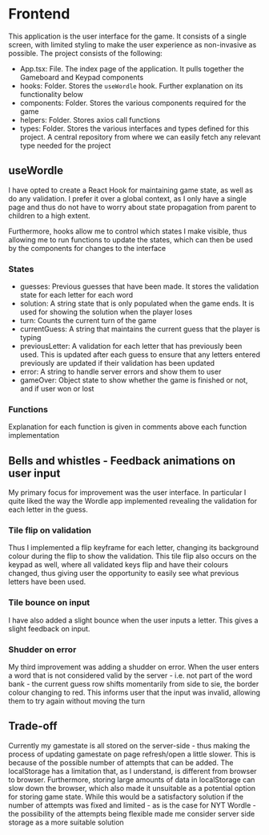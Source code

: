 # Frontend
This application is the user interface for the game. It consists of a single screen, with limited styling to make the user experience as non-invasive as possible. The project consists of the following:

- App.tsx: File. The index page of the application. It pulls together the Gameboard and Keypad components
- hooks: Folder. Stores the `useWordle` hook. Further explanation on its functionality below
- components: Folder. Stores the various components required for the game
- helpers: Folder. Stores axios call functions
- types: Folder. Stores the various interfaces and types defined for this project. A central repository from where we can easily fetch any relevant type needed for the project

## useWordle
I have opted to create a React Hook for maintaining game state, as well as do any validation. I prefer it over a global context, as I only have a single page and thus do not have to worry about state propagation from parent to children to a high extent. 

Furthermore, hooks allow me to control which states I make visible, thus allowing me to run functions to update the states, which can then be used by the components for changes to the interface

### States
- guesses: Previous guesses that have been made. It stores the validation state for each letter for each word
- solution: A string state that is only populated when the game ends. It is used for showing the solution when the player loses
- turn: Counts the current turn of the game
- currentGuess: A string that maintains the current guess that the player is typing
- previousLetter: A validation for each letter that has previously been used. This is updated after each guess to ensure that any letters entered previously are updated if their validation has been updated
- error: A string to handle server errors and show them to user
- gameOver: Object state to show whether the game is finished or not, and if user won or lost

### Functions
Explanation for each function is given in comments above each function implementation

## Bells and whistles - Feedback animations on user input
My primary focus for improvement was the user interface. In particular I quite liked the way the Wordle app implemented revealing the validation for each letter in the guess.

### Tile flip on validation
Thus I implemented a flip keyframe for each letter, changing its background colour during the flip to show the validation. This tile flip also occurs on the keypad as well, where all validated keys flip and have their colours changed, thus giving user the opportunity to easily see what previous letters have been used.

### Tile bounce on input
I have also added a slight bounce when the user inputs a letter. This gives a slight feedback on input.

### Shudder on error
My third improvement was adding a shudder on error. When the user enters a word that is not considered valid by the server - i.e. not part of the word bank - the current guess row shifts momentarily from side to sie, the border colour changing to red. This informs user that the input was invalid, allowing them to try again without moving the turn

## Trade-off

Currently my gamestate is all stored on the server-side - thus making the process of updating gamestate on page refresh/open a little slower. This is because of the possible number of attempts that can be added. The localStorage has a limitation that, as I understand, is different from browser to browser. Furthermore, storing large amounts of data in localStorage can slow down the browser, which also made it unsuitable as a potential option for storing game state. While this would be a satisfactory solution if the number of attempts was fixed and limited - as is the case for NYT Wordle - the possibility of the attempts being flexible made me consider server side storage as a more suitable solution
